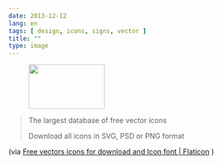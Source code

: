 ```yaml
---
date: 2013-12-12
lang: en
tags: [ design, icons, signs, vector ]
title: ""
type: image
---
```


<figure>
<a
href="https://hugo.ferreira.cc/the-largest-database-of-free-vector-icons/attachment/278/"
rel="attachment"><img
src="https://hugo.ferreira.cc/wp-content/uploads/2013/12/tumblr_mxpl83s5511qz82meo1_400-150x88.png"
width="150" height="88" /></a></figure>

> The largest database of free vector icons
>
> Download all icons in SVG, PSD or PNG format

(via [Free vectors icons for download and Icon font  | 
Flaticon](http://www.flaticon.com/) )

